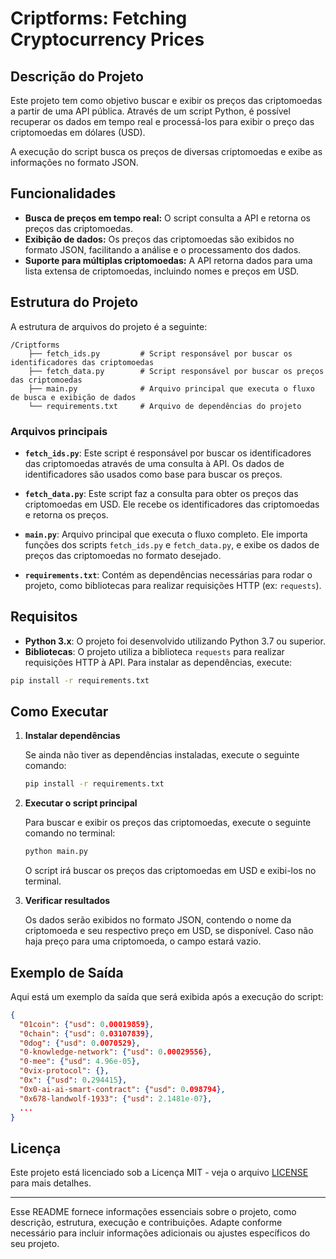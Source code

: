 # Criptforms: Fetching Cryptocurrency Prices

## Descrição do Projeto

Este projeto tem como objetivo buscar e exibir os preços das criptomoedas a partir de uma API pública. Através de um script Python, é possível recuperar os dados em tempo real e processá-los para exibir o preço das criptomoedas em dólares (USD).

A execução do script busca os preços de diversas criptomoedas e exibe as informações no formato JSON.

## Funcionalidades

- **Busca de preços em tempo real:** O script consulta a API e retorna os preços das criptomoedas.
- **Exibição de dados:** Os preços das criptomoedas são exibidos no formato JSON, facilitando a análise e o processamento dos dados.
- **Suporte para múltiplas criptomoedas:** A API retorna dados para uma lista extensa de criptomoedas, incluindo nomes e preços em USD.

## Estrutura do Projeto

A estrutura de arquivos do projeto é a seguinte:

```
/Criptforms
    ├── fetch_ids.py         # Script responsável por buscar os identificadores das criptomoedas
    ├── fetch_data.py        # Script responsável por buscar os preços das criptomoedas
    ├── main.py              # Arquivo principal que executa o fluxo de busca e exibição de dados
    └── requirements.txt     # Arquivo de dependências do projeto
```

### Arquivos principais

- **`fetch_ids.py`**: Este script é responsável por buscar os identificadores das criptomoedas através de uma consulta à API. Os dados de identificadores são usados como base para buscar os preços.
  
- **`fetch_data.py`**: Este script faz a consulta para obter os preços das criptomoedas em USD. Ele recebe os identificadores das criptomoedas e retorna os preços.

- **`main.py`**: Arquivo principal que executa o fluxo completo. Ele importa funções dos scripts `fetch_ids.py` e `fetch_data.py`, e exibe os dados de preços das criptomoedas no formato desejado.

- **`requirements.txt`**: Contém as dependências necessárias para rodar o projeto, como bibliotecas para realizar requisições HTTP (ex: `requests`).

## Requisitos

- **Python 3.x**: O projeto foi desenvolvido utilizando Python 3.7 ou superior.
- **Bibliotecas**: O projeto utiliza a biblioteca `requests` para realizar requisições HTTP à API. Para instalar as dependências, execute:

```bash
pip install -r requirements.txt
```

## Como Executar

1. **Instalar dependências**

   Se ainda não tiver as dependências instaladas, execute o seguinte comando:

   ```bash
   pip install -r requirements.txt
   ```

2. **Executar o script principal**

   Para buscar e exibir os preços das criptomoedas, execute o seguinte comando no terminal:

   ```bash
   python main.py
   ```

   O script irá buscar os preços das criptomoedas em USD e exibi-los no terminal.

3. **Verificar resultados**

   Os dados serão exibidos no formato JSON, contendo o nome da criptomoeda e seu respectivo preço em USD, se disponível. Caso não haja preço para uma criptomoeda, o campo estará vazio.

## Exemplo de Saída

Aqui está um exemplo da saída que será exibida após a execução do script:

```json
{
  "01coin": {"usd": 0.00019859},
  "0chain": {"usd": 0.03107839},
  "0dog": {"usd": 0.0070529},
  "0-knowledge-network": {"usd": 0.00029556},
  "0-mee": {"usd": 4.96e-05},
  "0vix-protocol": {},
  "0x": {"usd": 0.294415},
  "0x0-ai-ai-smart-contract": {"usd": 0.098794},
  "0x678-landwolf-1933": {"usd": 2.1481e-07},
  ...
}
```

## Licença

Este projeto está licenciado sob a Licença MIT - veja o arquivo [LICENSE](LICENSE) para mais detalhes.

---

Esse README fornece informações essenciais sobre o projeto, como descrição, estrutura, execução e contribuições. Adapte conforme necessário para incluir informações adicionais ou ajustes específicos do seu projeto.
